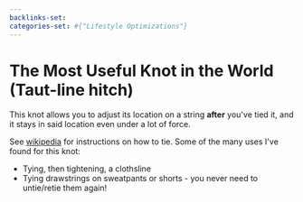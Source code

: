 ```yaml
---
backlinks-set: 
categories-set: #{"Lifestyle Optimizations"}
---
```

# The Most Useful Knot in the World (Taut-line hitch)

This knot allows you to adjust its location on a string **after** you've tied
it, and it stays in said location even under a lot of force.

See [wikipedia](https://en.wikipedia.org/wiki/Taut-line_hitch) for instructions
on how to tie. Some of the many uses I've found for this knot:

 - Tying, then tightening, a clothsline
 - Tying drawstrings on sweatpants or shorts - you never need to untie/retie
   them again!